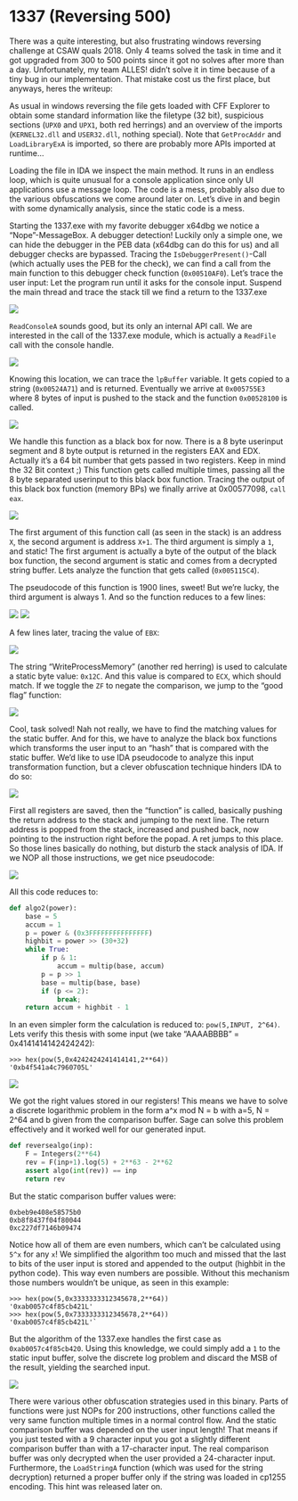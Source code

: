 ﻿# 1337 (Reversing 500)

There was a quite interesting, but also frustrating windows reversing challenge at CSAW quals 2018. Only 4 teams solved the task in time and it got upgraded from 300 to 500 points since it got no solves after more than a day. Unfortunately, my team ALLES! didn’t solve it in time because of a tiny bug in our implementation. That mistake cost us the first place, but anyways, heres the writeup:

As usual in windows reversing the file gets loaded with CFF Explorer to obtain some standard information like the filetype (32 bit), suspicious sections (`UPX0` and `UPX1`, both red herrings) and an overview of the imports (`KERNEL32.dll` and `USER32.dll`, nothing special). Note that `GetProcAddr` and `LoadLibraryExA` is imported, so there are probably more APIs imported at runtime…

Loading the file in IDA we inspect the main method. It runs in an endless loop, which is quite unusual for a console application since only UI applications use a message loop. The code is a mess, probably also due to the various obfuscations we come around later on. Let’s dive in and begin with some dynamically analysis, since the static code is a mess.

Starting the 1337.exe with my favorite debugger x64dbg we notice a “Nope”-MessageBox. A debugger detection! Luckily only a simple one, we can hide the debugger in the PEB data (x64dbg can do this for us) and all debugger checks are bypassed. Tracing the `IsDebuggerPresent()`-Call (which actually uses the PEB for the check), we can find a call from the main function to this debugger check function (`0x00510AF0`). Let’s trace the user input: Let the program run until it asks for the console input. Suspend the main thread and trace the stack till we find a return to the 1337.exe

![](return.png)

`ReadConsoleA` sounds good, but its only an internal API call. We are interested in the call of the 1337.exe module, which is actually a `ReadFile` call with the console handle.

![](consoleread.png)

Knowing this location, we can trace the `lpBuffer` variable. It gets copied to a string (`0x00524A71`) and is returned. Eventually we arrive at `0x005755E3` where 8 bytes of input is pushed to the stack and the function `0x00528100` is called.

![](call.png)

We handle this function as a black box for now. There is a 8 byte userinput segment and 8 byte output is returned in the registers EAX and EDX. Actually it’s a 64 bit number that gets passed in two registers. Keep in mind the 32 Bit context ;) This function gets called multiple times, passing all the 8 byte separated userinput to this black box function. Tracing the output of this black box function (memory BPs) we finally arrive at 0x00577098, `call eax`.

![](calleax.png)

The first argument of this function call (as seen in the stack) is an address `X`, the second argument is address `X+1`. The third argument is simply a `1`, and static! The first argument is actually a byte of the output of the black box function, the second argument is static and comes from a decrypted string buffer. Lets analyze the function that gets called (`0x005115C4`).

The pseudocode of this function is 1900 lines, sweet! But we’re lucky, the third argument is always 1. And so the function reduces to a few lines:

![](memcmp1.png)
![](memcmp2.png)

A few lines later, tracing the value of `EBX`:

![](ebxtrace.png)
 
The string “WriteProcessMemory” (another red herring) is used to calculate a static byte value: `0x12C`. And this value is compared to `ECX`, which should match. If we toggle the `ZF` to negate the comparison, we jump to the “good flag” function: 

![](goodflag.png)
 
Cool, task solved! Nah not really, we have to find the matching values for the static buffer. And for this, we have to analyze the black box functions which transforms the user input to an “hash” that is compared with the static buffer. 
We’d like to use IDA pseudocode to analyze this input transformation function, but a clever obfuscation technique hinders IDA to do so:
 
 ![](obfuscation.png)
 
First all registers are saved, then the “function” is called, basically pushing the return address to the stack and jumping to the next line. The return address is popped from the stack, increased and pushed back, now pointing to the instruction right before the popad. A ret jumps to this place. So those lines basically do nothing, but disturb the stack analysis of IDA. If we NOP all those instructions, we get nice pseudocode:

![](pseudocodehash.png)

All this code reduces to:
```python
def algo2(power):
    base = 5
    accum = 1
    p = power & (0x3FFFFFFFFFFFFFFF)
    highbit = power >> (30+32)
    while True:
        if p & 1:
            accum = multip(base, accum)
        p = p >> 1
        base = multip(base, base)
        if (p <= 2):
            break;
    return accum + highbit - 1
```
In an even simpler form the calculation is reduced to: `pow(5,INPUT, 2^64)`. Lets verify this thesis with some input (we take “AAAABBBB” = 0x4141414142424242):
```
>>> hex(pow(5,0x4242424241414141,2**64))
'0xb4f541a4c7960705L'
```
![](match.png)

We got the right values stored in our registers! This means we have to solve a discrete logarithmic problem in the form a^x mod N = b with a=5, N = 2^64 and b given from the comparison buffer. Sage can solve this problem effectively and it worked well for our generated input. 
```python
def reversealgo(inp):
    F = Integers(2**64)
    rev = F(inp+1).log(5) + 2**63 - 2**62
    assert algo(int(rev)) == inp
    return rev
```
But the static comparison buffer values were: 
```
0xbeb9e408e58575b0
0xb8f8437f04f80044
0xc227df7146b09474
```
Notice how all of them are even numbers, which can’t be calculated using `5^x` for any `x`! We simplified the algorithm too much and missed that the last to bits of the user input is stored and appended to the output (highbit in the python code). This way even numbers are possible. Without this mechanism those numbers wouldn’t be unique, as seen in this example:
```
>>> hex(pow(5,0x3333333312345678,2**64))
'0xab0057c4f85cb421L'
>>> hex(pow(5,0x7333333312345678,2**64))
'0xab0057c4f85cb421L'`
```
But the algorithm of the 1337.exe handles the first case as `0xab0057c4f85cb420`. Using this knowledge, we could simply add a `1` to the static input buffer, solve the discrete log problem and discard the MSB of the result, yielding the searched input.

![](flag.png)

There were various other obfuscation strategies used in this binary. Parts of functions were just NOPs for 200 instructions, other functions called the very same function multiple times in a normal control flow. And the static comparison buffer was depended on the user input length! That means if you just tested with a 9 character input you got a slightly different comparison buffer than with a 17-character input. The real comparison buffer was only decrypted when the user provided a 24-character input.
Furthermore, the `LoadStringA` function (which was used for the string decryption) returned a proper buffer only if the string was loaded in cp1255 encoding. This hint was released later on.





